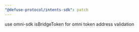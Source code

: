 ```yaml
---
"@defuse-protocol/intents-sdk": patch
---
```


use omni-sdk isBridgeToken for omni token address validation
